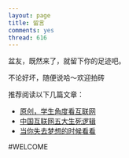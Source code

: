 ```yaml
---
layout: page
title: 留言
comments: yes
thread: 616
---
```


盆友，既然来了，就留下你的足迹吧。

不论好坏，随便说哈～欢迎拍砖

推荐阅读以下几篇文章：

*   [原创，学生角度看互联网](http://yijia52.github.io/itaround/)
*   [中国互联网五大生死逻辑](http://yijia52.github.io/internet-china/)
*   [当你失去梦想的时候看看](http://yijia52.github.io/follow-your-dream/)

#WELCOME